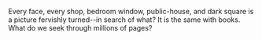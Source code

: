Every face, every shop,
bedroom window, public-house, and
dark square is a picture
fervishly turned--in search of what?
It is the same with books.
What do we seek
through millions of pages?
